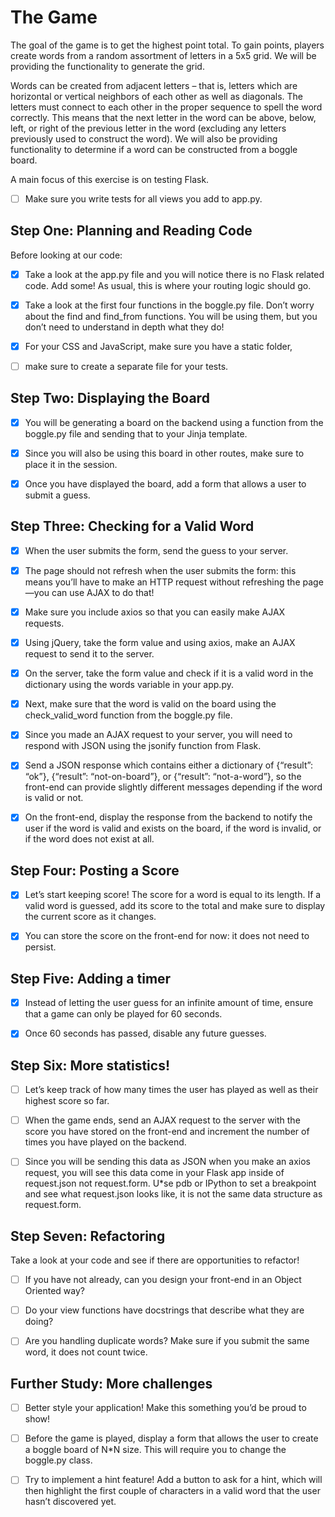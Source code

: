 # The Game 

The goal of the game is to get the highest point total. To gain
points, players create words from a random assortment of letters in a 5x5 grid.
We will be providing the functionality to generate the grid.

Words can be created from adjacent letters – that is, letters which are
horizontal or vertical neighbors of each other as well as diagonals. The letters
must connect to each other in the proper sequence to spell the word correctly.
This means that the next letter in the word can be above, below, left, or right
of the previous letter in the word (excluding any letters previously used to
construct the word). We will also be providing functionality to determine if a
word can be constructed from a boggle board.

A main focus of this exercise is on testing Flask. 

- [ ] Make sure you write tests for all views you add to app.py.

## Step One: Planning and Reading Code

Before looking at our code:

- [x] Take a look at the app.py file and you will notice there is no Flask
  related code. Add some! As usual, this is where your routing logic should go. 

- [x] Take a look at the first four functions in the boggle.py file. Don’t worry
  about the find and find_from functions. You will be using them, but you don’t
  need to understand in depth what they do! 

- [x] For your CSS and JavaScript, make sure you have a static folder, 

- [ ] make sure to create a separate file for your tests.

## Step Two: Displaying the Board

- [x] You will be generating a board on the backend using a function from the
  boggle.py file and sending that to your Jinja template.

- [x] Since you will also be using this board in other routes, make sure to
  place it in the session.

- [x] Once you have displayed the board, add a form that allows a user to submit
  a guess.

## Step Three: Checking for a Valid Word

- [x] When the user submits the form, send the guess to your server.

- [x] The page should not refresh when the user submits the form: this means
  you’ll have to make an HTTP request without refreshing the page—you can use
  AJAX to do that!

- [x] Make sure you include axios so that you can easily make AJAX requests.

- [x] Using jQuery, take the form value and using axios, make an AJAX request to
  send it to the server.

- [x] On the server, take the form value and check if it is a valid word in the
  dictionary using the words variable in your app.py.

- [x] Next, make sure that the word is valid on the board using the
  check_valid_word function from the boggle.py file.

- [x] Since you made an AJAX request to your server, you will need to respond
  with JSON using the jsonify function from Flask.

- [x] Send a JSON response which contains either a dictionary of {“result”:
  “ok”}, {“result”: “not-on-board”}, or {“result”: “not-a-word”}, so the
  front-end can provide slightly different messages depending if the word is
  valid or not.

- [x] On the front-end, display the response from the backend to notify the user
  if the word is valid and exists on the board, if the word is invalid, or if
  the word does not exist at all.

## Step Four: Posting a Score

- [x] Let’s start keeping score! The score for a word is equal to its length. If
  a valid word is guessed, add its score to the total and make sure to display
  the current score as it changes. 

- [x] You can store the score on the front-end for now: it does not need to
  persist.

## Step Five: Adding a timer

- [x] Instead of letting the user guess for an infinite amount of time, ensure
  that a game can only be played for 60 seconds. 
  
- [x] Once 60 seconds has passed, disable any future guesses.

## Step Six: More statistics!

- [ ] Let’s keep track of how many times the user has played as well as their
  highest score so far. 
  
- [ ] When the game ends, send an AJAX request to the server with the score you
  have stored on the front-end and increment the number of times you have played
  on the backend.

- [ ] Since you will be sending this data as JSON when you make an axios
  request, you will see this data come in your Flask app inside of request.json
  not request.form. U*se pdb or IPython to set a breakpoint and see what
  request.json looks like, it is not the same data structure as request.form.

## Step Seven: Refactoring

Take a look at your code and see if there are opportunities to refactor!

- [ ] If you have not already, can you design your front-end in an Object
  Oriented way?

- [ ] Do your view functions have docstrings that describe what they are doing?

- [ ] Are you handling duplicate words? Make sure if you submit the same word,
  it does not count twice.

## Further Study: More challenges

- [ ] Better style your application! Make this something you’d be proud to show!

- [ ] Before the game is played, display a form that allows the user to create a
  boggle board of N*N size. This will require you to change the boggle.py class.

- [ ] Try to implement a hint feature! Add a button to ask for a hint, which
  will then highlight the first couple of characters in a valid word that the
  user hasn’t discovered yet.
